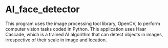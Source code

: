 # AI_face_detector
This program uses the image processing tool library, OpenCV, to perform computer vision tasks coded in Python. This application uses Haar Cascade, which is a trained AI algorithm that can detect objects in images, irrespective of their scale in image and location. 
